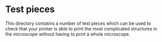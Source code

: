 # Test pieces

This directory contatins a number of test pieces which can be used to check that your printer is able to print the most complicated structures in the microscope without having to print a whole microscope.
